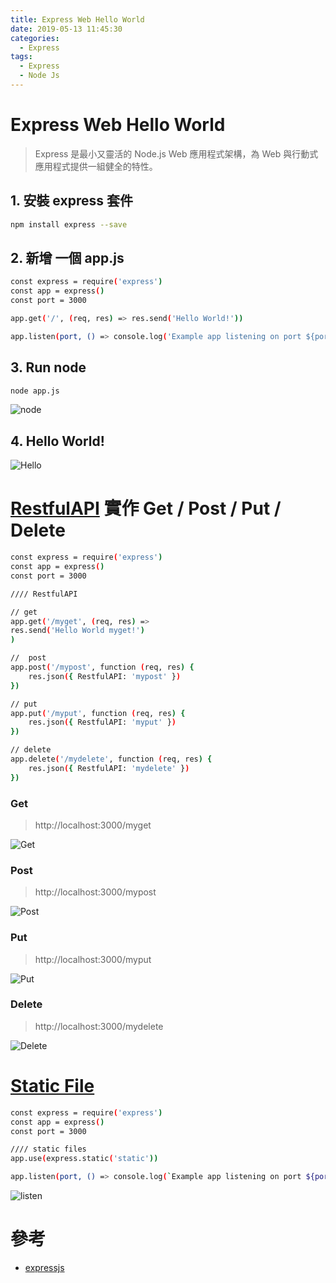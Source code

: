 ```yaml
---
title: Express Web Hello World
date: 2019-05-13 11:45:30
categories:
  - Express
tags:
  - Express
  - Node Js
---
```


# Express Web Hello World

> Express 是最小又靈活的 Node.js Web 應用程式架構，為 Web 與行動式應用程式提供一組健全的特性。

## 1. 安裝 express 套件

```bash
npm install express --save
```

## 2. 新增 一個 app.js

```bash
const express = require('express')
const app = express()
const port = 3000

app.get('/', (req, res) => res.send('Hello World!'))

app.listen(port, () => console.log('Example app listening on port ${port}!'))
```

## 3. Run node

```bash
node app.js
```

![node](https://i.imgur.com/WqQxqcU.png)

## 4. Hello World!

![Hello](https://i.imgur.com/82nZSdO.png)

# [RestfulAPI](http://expressjs.com/en/starter/basic-routing.html) 實作 Get / Post / Put / Delete

```bash
const express = require('express')
const app = express()
const port = 3000

//// RestfulAPI

// get
app.get('/myget', (req, res) =>
res.send('Hello World myget!')
)

//  post
app.post('/mypost', function (req, res) {
    res.json({ RestfulAPI: 'mypost' })
})

// put
app.put('/myput', function (req, res) {
    res.json({ RestfulAPI: 'myput' })
})

// delete
app.delete('/mydelete', function (req, res) {
    res.json({ RestfulAPI: 'mydelete' })
})

```

### Get

> http://localhost:3000/myget

![Get](https://i.imgur.com/KIEL2im.png)

### Post

> http://localhost:3000/mypost

![Post](https://i.imgur.com/NHb3yAh.png)

### Put

> http://localhost:3000/myput

![Put](https://i.imgur.com/PTcWcUh.png)

### Delete

> http://localhost:3000/mydelete

![Delete](https://i.imgur.com/5YN1uGj.png)

# [Static File](http://expressjs.com/en/starter/static-files.html)

```bash
const express = require('express')
const app = express()
const port = 3000

//// static files
app.use(express.static('static'))

app.listen(port, () => console.log(`Example app listening on port ${port}!`))
```

![listen](https://i.imgur.com/vKhOU5L.png)

# 參考

- [expressjs](https://expressjs.com/zh-tw/starter/installing.html)
